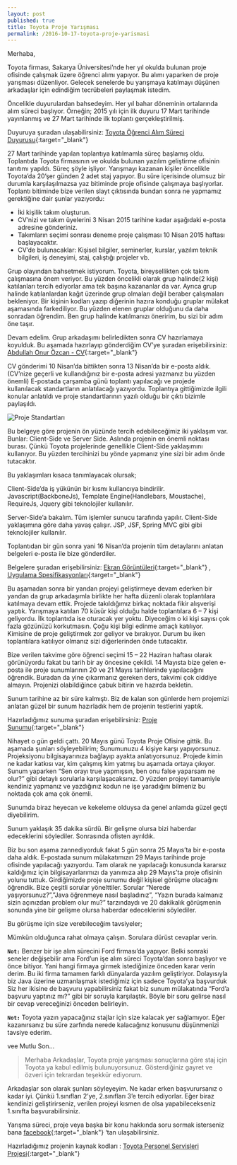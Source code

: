 ```yaml
---
layout: post
published: true
title: Toyota Proje Yarışması
permalink: /2016-10-17-toyota-proje-yarismasi
---
```

Merhaba,

Toyota firması, Sakarya Üniversitesi’nde her yıl okulda bulunan proje ofisinde çalışmak üzere öğrenci alımı yapıyor. Bu alımı yaparken de proje yarışması düzenliyor. Gelecek senelerde bu yarışmaya katılmayı düşünen arkadaşlar için edindiğim tecrübeleri paylaşmak istedim.

Öncelikle duyurulardan bahsedeyim. Her yıl bahar döneminin ortalarında alım süreci başlıyor. Örneğin; 2015 yılı için ilk duyuru 17 Mart tarihinde yayınlanmış ve 27 Mart tarihinde ilk toplantı gerçekleştirilmiş.

Duyuruya şuradan ulaşabilirsiniz: [Toyota Öğrenci Alım Süreci Duyurusu](http://cs.sakarya.edu.tr/tr/duyuru/goster/32196/toyota-yazilim-gelistirme-ofis-tanitimi-ve-ogrenci-alim-sureci "Toyota Öğrenci Alım Süreci Duyurusu"){:target="_blank"}

27 Mart tarihinde yapılan toplantıya katılmamla süreç başlamış oldu. Toplantıda Toyota firmasının ve okulda bulunan yazılım geliştirme ofisinin tanıtımı yapıldı. Süreç şöyle işliyor. Yarışmayı kazanan kişiler öncelikle Toyota’da 20’şer günden 2 adet staj yapıyor. Bu süre içerisinde olumsuz bir durumla karşılaşılmazsa yaz bitiminde proje ofisinde çalışmaya başlıyorlar. Toplantı bitiminde bize verilen slayt çıktısında bundan sonra ne yapmamız gerektiğine dair şunlar yazıyordu:

* İki kişilik takım oluşturun.
* CV’nizi ve takım üyelerini 3 Nisan 2015 tarihine kadar aşağıdaki e-posta adresine gönderiniz.
* Takımların seçimi sonrası deneme proje çalışması 10 Nisan 2015 haftası başlayacaktır.
* CV’de bulunacaklar: Kişisel bilgiler, seminerler, kurslar, yazılım teknik bilgileri, iş deneyimi, staj, çalıştığı projeler vb.

Grup olayından bahsetmek istiyorum. Toyota, bireysellikten çok takım çalışmasına önem veriyor. Bu yüzden öncelikli olarak grup halinde(2 kişi) katılanları tercih ediyorlar ama tek başına kazananlar da var. Ayrıca grup halinde katılanlardan kağıt üzerinde grup olmaları değil beraber çalışmaları bekleniyor. Bir kişinin kodları yazıp diğerinin hazıra konduğu gruplar mülakat aşamasında farkediliyor. Bu yüzden elenen gruplar olduğunu da daha sonradan öğrendim. Ben grup halinde katılmanızı öneririm, bu sizi bir adım öne taşır.

Devam edelim. Grup arkadaşımı belirledikten sonra CV hazırlamaya koyulduk. Bu aşamada hazırlayıp gönderdiğim CV’ye şuradan erişebilirsiniz: [Abdullah Onur Özcan - CV](/files/cv.pdf){:target="_blank"}

CV gönderimi 10 Nisan’da bittikten sonra 13 Nisan’da bir e-posta aldık. (CV’nize geçerli ve kullandığınız bir e-posta adresi yazmanız bu yüzden önemli) E-postada çarşamba günü toplantı yapılacağı ve projede kullanılacak standartların anlatılacağı yazıyordu. Toplantıya gittiğimizde ilgili konular anlatıldı ve proje standartlarının yazılı olduğu bir çıktı bizimle paylaşıldı.

![Proje Standartları]({{site.baseurl}}/img/11540920_10153368816272978_7981777724632925021_n.jpg)

Bu belgeye göre projenin ön yüzünde tercih edebileceğimiz iki yaklaşım var. Bunlar: Client-Side ve Server Side. Aslında projenin en önemli noktası burası. Çünkü Toyota projelerinde genellikle Client-Side yaklaşımını kullanıyor. Bu yüzden tercihinizi bu yönde yapmanız yine sizi bir adım önde tutacaktır.

Bu yaklaşımları kısaca tanımlayacak olursak;

Client-Side’da iş yükünün bir kısmı kullancıya bindirilir. Javascript(BackboneJs), Template Engine(Handlebars, Moustache), RequireJs, Jquery gibi teknolojiler kullanılır.

Server-Side’a bakalım. Tüm işlemler sunucu tarafında yapılır. Client-Side yaklaşımına göre daha yavaş çalışır. JSP, JSF, Spring MVC gibi gibi teknolojiler kullanılır.

Toplantıdan bir gün sonra yani 16 Nisan’da projenin tüm detaylarını anlatan belgeleri e-posta ile bize gönderdiler.

Belgelere şuradan erişebilirsiniz: [Ekran Görüntüleri](/files/screen-images.pdf){:target="_blank"} , [Uygulama Spesifikasyonları](/files/uygulama-spec.pdf){:target="_blank"}

Bu aşamadan sonra bir yandan projeyi geliştirmeye devam ederken bir yandan da grup arkadaşımla birlikte her hafta düzenli olarak toplantılara katılmaya devam ettik. Projede takıldığımız birkaç noktada fikir alışverişi yaptık. Yarışmaya katılan 70 küsür kişi olduğu halde toplantılara 6 – 7 kişi geliyordu. İlk toplantıda ise oturacak yer yoktu. Diyeceğim o ki kişi sayısı çok fazla gözünüzü korkutmasın. Çoğu kişi bilgi edinme amaçlı katılıyor. Kimisine de proje geliştirmek zor geliyor ve bırakıyor. Durum bu iken toplantılara katılıyor olmanız sizi diğerlerinden önde tutacaktır.

Bize verilen takvime göre öğrenci seçimi 15 – 22 Haziran haftası olarak görünüyordu fakat bu tarih bir ay öncesine çekildi. 14 Mayısta bize gelen e-posta ile proje sunumlarının 20 ve 21 Mayıs tarihlerinde yapılacağını öğrendik. Buradan da yine çıkarmanız gereken ders, takvimi çok ciddiye almayın. Projenizi olabildiğince çabuk bitirin ve hazırda bekletin.

Sunum tarihine az bir süre kalmıştı. Biz de kalan son günlerde hem projemizi anlatan güzel bir sunum hazırladık hem de projenin testlerini yaptık.

Hazırladığımız sunuma şuradan erişebilirsiniz: [Proje Sunumu](http://slides.com/onurozcan/toyota){:target="_blank"}

Nihayet o gün geldi çattı. 20 Mayıs günü Toyota Proje Ofisine gittik. Bu aşamada şunları söyleyebilirim; Sunumunuzu 4 kişiye karşı yapıyorsunuz. Projeksiyonu bilgisayarınıza bağlayıp ayakta anlatıyorsunuz. Projede kimin ne kadar katkısı var, kim çalışmış kim yatmış bu aşamada ortaya çıkıyor. Sunum yaparken “Sen orayı true yapmışsın, ben onu false yaparsam ne olur?” gibi detaylı sorularla karşılaşacaksınız. O yüzden projeyi tamamiyle kendiniz yapmanız ve yazdığınız kodun ne işe yaradığını bilmeniz bu noktada çok ama çok önemli.

Sunumda biraz heyecan ve kekeleme olduysa da genel anlamda güzel geçti diyebilirim.

Sunum yaklaşık 35 dakika sürdü. Bir gelişme olursa bizi haberdar edeceklerini söylediler. Sonrasında ofisten ayrıldık.

Biz bu son aşama zannediyorduk fakat 5 gün sonra 25 Mayıs’ta bir e-posta daha aldık. E-postada sunum mülakatımızın 29 Mayıs tarihinde proje ofisinde yapılacağı yazıyordu. Tam olarak ne yapılacağı konusunda kararsız kaldığımız için bilgisayarlarımızı da yanımıza alıp 29 Mayıs’ta proje ofisinin yolunu tuttuk. Girdiğimizde proje sunumu değil kişisel görüşme olacağını öğrendik. Bize çeşitli sorular yönelttiler. Sorular “Nerede yaşıyorsunuz?”,”Java öğrenmeye nasıl başladınız”, “Yazın burada kalmanız sizin açınızdan problem olur mu?” tarzındaydı  ve 20 dakikalık görüşmenin sonunda yine bir gelişme olursa haberdar edeceklerini söylediler.

Bu görüşme için size verebileceğim tavsiyeler;

Mümkün olduğunca rahat olmaya çalışın. Sorulara dürüst cevaplar verin.

**`Not:`** Benzer bir işe alım sürecini Ford firması’da yapıyor. Belki sonraki seneler değişebilir ama Ford’un işe alım süreci Toyota’dan sonra başlıyor ve önce bitiyor. Yani hangi firmaya girmek istediğinize önceden karar verin derim. Bu iki firma tamamen farklı dünyalarda yazılım geliştiriyor. Dolayısıyla biz Java üzerine uzmanlaşmak istediğimiz için sadece Toyota’ya başvurduk Siz her ikisine de başvuru yapabilirsiniz fakat biz sunum mülakatında “Ford’a başvuru yaptınız mı?” gibi bir soruyla karşılaştık. Böyle bir soru gelirse nasıl bir cevap vereceğinizi önceden belirleyin.

**`Not:`** Toyota yazın yapacağınız stajlar için size kalacak yer sağlamıyor. Eğer kazanırsanız bu süre zarfında nerede kalacağınız konusunu düşünmenizi tavsiye ederim.

vee Mutlu Son…

> Merhaba Arkadaşlar, Toyota proje yarışması sonuçlarına göre staj için Toyota ya kabul edilmiş bulunuyorsunuz. Gösterdiğiniz gayret ve özveri için tekrardan teşekkür ediyorum.

Arkadaşlar son olarak şunları söyleyeyim. Ne kadar erken başvurursanız o kadar iyi. Çünkü 1.sınıfları 2’ye, 2.sınıfları 3’e tercih ediyorlar. Eğer biraz kendinizi geliştirirseniz, verilen projeyi kısmen de olsa yapabilecekseniz 1.sınıfta başvurabilirsiniz.

Yarışma süreci, proje veya başka bir konu hakkında soru sormak isterseniz bana [facebook](https://www.facebook.com/onurozcn){:target="_blank"}
‘tan ulaşabilirsiniz. 

Hazırladığımız projenin kaynak kodları : [Toyota Personel Servisleri Projesi](https://bitbucket.org/thensa352/toyotaroute/src){:target="_blank"}
